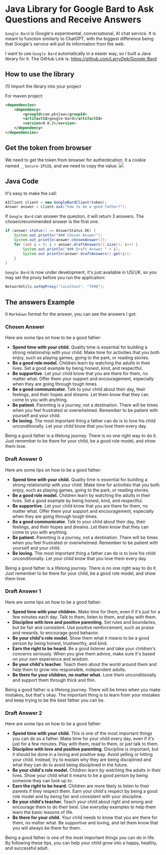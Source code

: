 
# Java Library for Google Bard to Ask Questions and Receive Answers

`Google Bard` is Google's experimental, conversational, AI chat service. It is meant to function similarly to ChatGPT, with the biggest difference being that Google's service will pull its information from the web.

I want to use `Google Bard` automatically in a easier way, so I built a Java library for it. The GitHub Link is: https://github.com/LarryDpk/Google-Bard


## How to use the library
(1) Import the library into your project

For maven project:
```xml
<dependencies>
    <dependency>
        <groupId>com.pkslow</groupId>
        <artifactId>google-bard</artifactId>
        <version>0.0.2</version>
    </dependency>
</dependencies>
```

## Get the token from browser
We need to get the token from browser for authentication. It a cookie named `__Secure-1PSID`, and we need to copy the value.
![](https://pkslow.oss-cn-shenzhen.aliyuncs.com/images/2023/03/google-bard-python-chatbot.sessionid.png)

## Java Code
It's easy to make the call:
```java
AIClient client = new GoogleBardClient(token);
Answer answer = client.ask("how to be a good father?");
```

If `Google Bard` can answer the question, it will return 3 answers.
The chosen/recommended answer is the first one.

```java
if (answer.status() == AnswerStatus.OK) {
    System.out.println("### Chosen Answer");
    System.out.println(answer.chosenAnswer());
    for (int i = 0; i < answer.draftAnswers().size(); i++) {
        System.out.println("### Draft Answer " + i);
        System.out.println(answer.draftAnswers().get(i));
    }
}
```

`Google Bard` is now under development, it's just available in US/UK, so you may set the proxy before you run the application:
```java
NetworkUtils.setUpProxy("localhost", "7890");
```


## The answers Example
It `Markdown` format for the answer, you can see the answers I got:

### Chosen Answer
Here are some tips on how to be a good father:

* **Spend time with your child.** Quality time is essential for building a strong relationship with your child. Make time for activities that you both enjoy, such as playing games, going to the park, or reading stories.
* **Be a good role model.** Children learn by watching the adults in their lives. Set a good example by being honest, kind, and respectful.
* **Be supportive.** Let your child know that you are there for them, no matter what. Offer them your support and encouragement, especially when they are going through tough times.
* **Be a good communicator.** Talk to your child about their day, their feelings, and their hopes and dreams. Let them know that they can come to you with anything.
* **Be patient.** Parenting is a journey, not a destination. There will be times when you feel frustrated or overwhelmed. Remember to be patient with yourself and your child.
* **Be loving.** The most important thing a father can do is to love his child unconditionally. Let your child know that you love them every day.

Being a good father is a lifelong journey. There is no one right way to do it. Just remember to be there for your child, be a good role model, and show them love.
### Draft Answer 0
Here are some tips on how to be a good father:

* **Spend time with your child.** Quality time is essential for building a strong relationship with your child. Make time for activities that you both enjoy, such as playing games, going to the park, or reading stories.
* **Be a good role model.** Children learn by watching the adults in their lives. Set a good example by being honest, kind, and respectful.
* **Be supportive.** Let your child know that you are there for them, no matter what. Offer them your support and encouragement, especially when they are going through tough times.
* **Be a good communicator.** Talk to your child about their day, their feelings, and their hopes and dreams. Let them know that they can come to you with anything.
* **Be patient.** Parenting is a journey, not a destination. There will be times when you feel frustrated or overwhelmed. Remember to be patient with yourself and your child.
* **Be loving.** The most important thing a father can do is to love his child unconditionally. Let your child know that you love them every day.

Being a good father is a lifelong journey. There is no one right way to do it. Just remember to be there for your child, be a good role model, and show them love.
### Draft Answer 1
Here are some tips on how to be a good father:

* **Spend time with your children.** Make time for them, even if it's just for a few minutes each day. Talk to them, listen to them, and play with them.
* **Discipline with love and positive parenting.** Set rules and boundaries, but be fair and consistent. Use positive reinforcement, such as praise and rewards, to encourage good behavior.
* **Be your child's role model.** Show them what it means to be a good person by being honest, trustworthy, and kind.
* **Earn the right to be heard.** Be a good listener and take your children's concerns seriously. When you give them advice, make sure it's based on your own experience and wisdom.
* **Be your child's teacher.** Teach them about the world around them and help them to grow into responsible, independent adults.
* **Be there for your children, no matter what.** Love them unconditionally and support them through thick and thin.

Being a good father is a lifelong journey. There will be times when you make mistakes, but that's okay. The important thing is to learn from your mistakes and keep trying to be the best father you can be.
### Draft Answer 2
Here are some tips on how to be a good father:

* **Spend time with your child.** This is one of the most important things you can do as a father. Make time for your child every day, even if it's just for a few minutes. Play with them, read to them, or just talk to them.
* **Discipline with love and positive parenting.** Discipline is important, but it should be done in a loving and positive way. Avoid yelling or hitting your child. Instead, try to explain why they are being disciplined and what they can do to avoid being disciplined in the future.
* **Be your child's role model.** Children learn by watching the adults in their lives. Show your child what it means to be a good person by being someone they can look up to.
* **Earn the right to be heard.** Children are more likely to listen to their parents if they respect them. Earn your child's respect by being a good role model and by being fair and consistent with your discipline.
* **Be your child's teacher.** Teach your child about right and wrong and encourage them to do their best. Use everyday examples to help them learn the basic lessons of life.
* **Be there for your child.** Your child needs to know that you are there for them, no matter what. Be supportive and loving, and let them know that you will always be there for them.

Being a good father is one of the most important things you can do in life. By following these tips, you can help your child grow into a happy, healthy, and successful adult.

